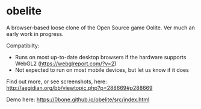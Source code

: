 # obelite

A browser-based loose clone of the Open Source game Oolite. 
Ver much an early work in progress.

Compatibilty:
- Runs on most up-to-date desktop browsers if the hardware supports WebGL2 (https://webglreport.com/?v=2)
- Not expected to run on most mobile devices, but let us know if it does

Find out more, or see screenshots, here:
http://aegidian.org/bb/viewtopic.php?p=288669#p288669

Demo here:
https://0bone.github.io/obelite/src/index.html
